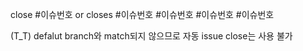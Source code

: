 close #이슈번호
or
closes #이슈번호 #이슈번호 #이슈번호 #이슈번호

(T_T) defalut branch와 match되지 않으므로 자동 issue close는 사용 불가